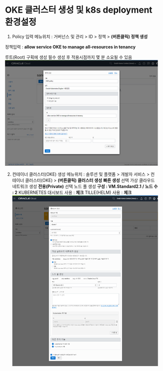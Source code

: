 # OKE 클러스터 생성 및 k8s deployment 환경설정

 1. Policy 입력
 메뉴위치 : 거버넌스 및 관리 > ID > 정책 > **(버튼클릭) 정책 생성**
 
 정책입력 : **allow service OKE to manage all-resources in tenancy**
 
 루트(Root) 구획에 생성 필수
 생성 후 적용시점까지 몇 분 소요될 수 있음
 ![](resources/images/image01.png)
 
 2. 컨테이너 클러스터(OKE) 생성
 메뉴위치 : 솔루션 및 플랫폼 > 개발자 서비스 > 컨테이너 클러스터(OKE) > **(버튼클릭) 클러스터 생성**
 **빠른 생성** 선택
 가상 클라우드 네트워크 생성 **전용(Private)** 선택
 노드 풀 생성 **구성 : VM.Standard2.1 / 노드 수 : 2**
 KUBERNETES 대시보드 사용 : **체크**
 TILLE(HELM) 사용 : **체크**
 ![](resources/images/image02.png)
